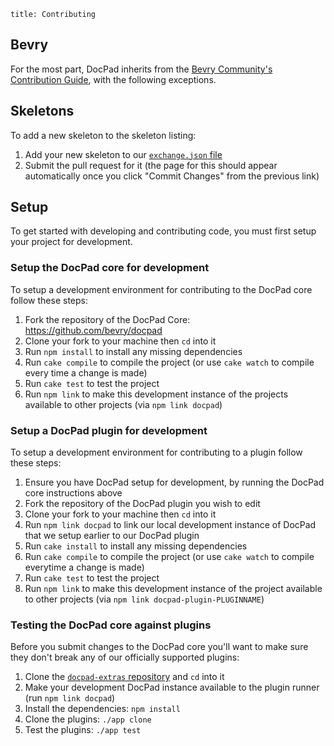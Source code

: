 ```
title: Contributing
```


## Bevry

For the most part, DocPad inherits from the [Bevry Community's Contribution Guide](http://learn.bevry.me/guides/contribute), with the following exceptions.


## Skeletons

To add a new skeleton to the skeleton listing:

1. Add your new skeleton to our [`exchange.json` file](https://github.com/bevry/docpad-extras/edit/docpad-6.x/exchange.json)
1. Submit the pull request for it (the page for this should appear automatically once you click "Commit Changes" from the previous link)



## Setup

To get started with developing and contributing code, you must first setup your project for development.


### Setup the DocPad core for development

To setup a development environment for contributing to the DocPad core follow these steps:

1. Fork the repository of the DocPad Core: https://github.com/bevry/docpad
1. Clone your fork to your machine then `cd` into it
1. Run `npm install` to install any missing dependencies
1. Run `cake compile` to compile the project (or use `cake watch` to compile every time a change is made)
1. Run `cake test` to test the project
1. Run `npm link` to make this development instance of the projects available to other projects (via `npm link docpad`)


### Setup a DocPad plugin for development

To setup a development environment for contributing to a plugin follow these steps:

1. Ensure you have DocPad setup for development, by running the DocPad core instructions above
1. Fork the repository of the DocPad plugin you wish to edit
1. Clone your fork to your machine then `cd` into it
1. Run `npm link docpad` to link our local development instance of DocPad that we setup earlier to our DocPad plugin
1. Run `cake install` to install any missing dependencies
1. Run `cake compile` to compile the project (or use `cake watch` to compile everytime a change is made)
1. Run `cake test` to test the project
1. Run `npm link` to make this development instance of the project available to other projects (via `npm link docpad-plugin-PLUGINNAME`)



### Testing the DocPad core against plugins

Before you submit changes to the DocPad core you'll want to make sure they don't break any of our officially supported plugins:

1. Clone the [`docpad-extras` repository](https://github.com/bevry/docpad-extras) and `cd` into it
1. Make your development DocPad instance available to the plugin runner (run `npm link docpad`)
1. Install the dependencies: `npm install`
1. Clone the plugins: `./app clone`
1. Test the plugins: `./app test`

